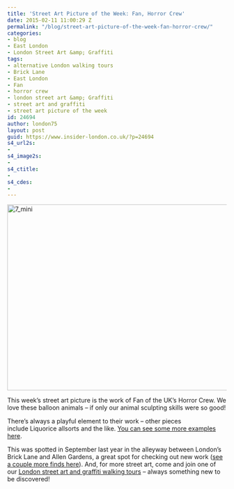 ```yaml
---
title: 'Street Art Picture of the Week: Fan, Horror Crew'
date: 2015-02-11 11:00:29 Z
permalink: "/blog/street-art-picture-of-the-week-fan-horror-crew/"
categories:
- blog
- East London
- London Street Art &amp; Graffiti
tags:
- alternative London walking tours
- Brick Lane
- East London
- Fan
- horror crew
- london street art &amp; Graffiti
- street art and graffiti
- street art picture of the week
id: 24694
author: london75
layout: post
guid: https://www.insider-london.co.uk/?p=24694
s4_url2s:
- 
s4_image2s:
- 
s4_ctitle:
- 
s4_cdes:
- 
---
```


<img class="aligncenter wp-image-24697 size-full" src="/wp-content/uploads/2015/02/7_mini.jpg" alt="7_mini" width="569" height="427" />

This week&#8217;s street art picture is the work of Fan of the UK&#8217;s Horror Crew. We love these balloon animals &#8211; if only our animal sculpting skills were so good!

There&#8217;s always a playful element to their work &#8211; other pieces include Liquorice allsorts and the like. <a href="http://jenikya.com/blog/2013/09/street-art-fan-horror-crew.html" target="_blank">You can see some more examples here</a>.

This was spotted in September last year in the alleyway between London&#8217;s Brick Lane and Allen Gardens, a great spot for checking out new work (<a href="/street-art-pictures-of-the-week-are-you-ready-for-your-close-up/" target="_blank">see a couple more finds here</a>). And, for more street art, come and join one of our <a href="https://www.insider-london.co.uk/tours/street-art-tour-london/" target="_blank">London street art and graffiti walking tours</a> &#8211; always something new to be discovered!